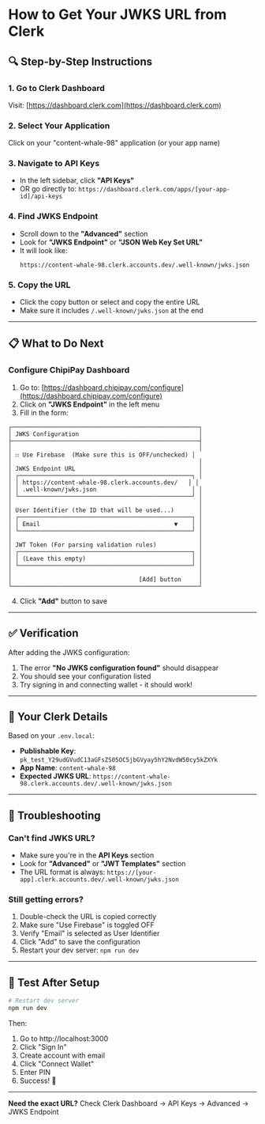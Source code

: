 # How to Get Your JWKS URL from Clerk

## 🔍 Step-by-Step Instructions

### 1. Go to Clerk Dashboard
Visit: [https://dashboard.clerk.com](https://dashboard.clerk.com)

### 2. Select Your Application
Click on your "content-whale-98" application (or your app name)

### 3. Navigate to API Keys
- In the left sidebar, click **"API Keys"**
- OR go directly to: `https://dashboard.clerk.com/apps/[your-app-id]/api-keys`

### 4. Find JWKS Endpoint
- Scroll down to the **"Advanced"** section
- Look for **"JWKS Endpoint"** or **"JSON Web Key Set URL"**
- It will look like:
  ```
  https://content-whale-98.clerk.accounts.dev/.well-known/jwks.json
  ```

### 5. Copy the URL
- Click the copy button or select and copy the entire URL
- Make sure it includes `/.well-known/jwks.json` at the end

---

## 📋 What to Do Next

### Configure ChipiPay Dashboard

1. Go to: [https://dashboard.chipipay.com/configure](https://dashboard.chipipay.com/configure)
2. Click on **"JWKS Endpoint"** in the left menu
3. Fill in the form:

```
┌─────────────────────────────────────────────────────┐
│ JWKS Configuration                                  │
├─────────────────────────────────────────────────────┤
│                                                     │
│ ☐ Use Firebase  (Make sure this is OFF/unchecked) │
│                                                     │
│ JWKS Endpoint URL                                   │
│ ┌─────────────────────────────────────────────────┐ │
│ │ https://content-whale-98.clerk.accounts.dev/   │ │
│ │ .well-known/jwks.json                           │ │
│ └─────────────────────────────────────────────────┘ │
│                                                     │
│ User Identifier (the ID that will be used...)       │
│ ┌─────────────────────────────────────────────────┐ │
│ │ Email                                      ▼    │ │
│ └─────────────────────────────────────────────────┘ │
│                                                     │
│ JWT Token (For parsing validation rules)            │
│ ┌─────────────────────────────────────────────────┐ │
│ │ (Leave this empty)                              │ │
│ └─────────────────────────────────────────────────┘ │
│                                                     │
│                                    [Add] button     │
└─────────────────────────────────────────────────────┘
```

4. Click **"Add"** button to save

---

## ✅ Verification

After adding the JWKS configuration:

1. The error **"No JWKS configuration found"** should disappear
2. You should see your configuration listed
3. Try signing in and connecting wallet - it should work!

---

## 🎯 Your Clerk Details

Based on your `.env.local`:

- **Publishable Key**: `pk_test_Y29udGVudC13aGFsZS05OC5jbGVyay5hY2NvdW50cy5kZXYk`
- **App Name**: `content-whale-98`
- **Expected JWKS URL**: `https://content-whale-98.clerk.accounts.dev/.well-known/jwks.json`

---

## 🐛 Troubleshooting

### Can't find JWKS URL?
- Make sure you're in the **API Keys** section
- Look for **"Advanced"** or **"JWT Templates"** section
- The URL format is always: `https://[your-app].clerk.accounts.dev/.well-known/jwks.json`

### Still getting errors?
1. Double-check the URL is copied correctly
2. Make sure "Use Firebase" is toggled OFF
3. Verify "Email" is selected as User Identifier
4. Click "Add" to save the configuration
5. Restart your dev server: `npm run dev`

---

## 🚀 Test After Setup

```bash
# Restart dev server
npm run dev
```

Then:
1. Go to http://localhost:3000
2. Click "Sign In"
3. Create account with email
4. Click "Connect Wallet"
5. Enter PIN
6. Success! 🎉

---

**Need the exact URL?** 
Check Clerk Dashboard → API Keys → Advanced → JWKS Endpoint
